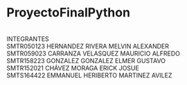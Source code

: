 
# ProyectoFinalPython
<br>
INTEGRANTES
<br>
SMTR050123 HERNANDEZ RIVERA MELVIN ALEXANDER 
<br>
SMTR059023 CARRANZA VELASQUEZ MAURICIO ALFREDO 
<br>
SMTR158223 GONZALEZ GONZALEZ ELMER GUSTAVO
<br>
SMTR152021 CHÁVEZ MORAGA ERICK JOSUE 
<br>
SMTS164422 EMMANUEL HERIBERTO MARTINEZ AVILEZ
<br>
